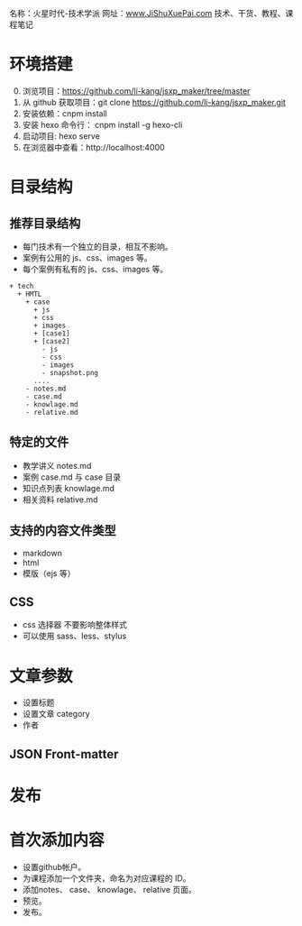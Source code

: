 名称：火星时代-技术学派
网址：www.JiShuXuePai.com
技术、干货、教程、课程笔记

# 环境搭建

0. 浏览项目：https://github.com/li-kang/jsxp_maker/tree/master
1. 从 github 获取项目：git clone https://github.com/li-kang/jsxp_maker.git
2. 安装依赖：cnpm install
3. 安装 hexo 命令行： cnpm install -g hexo-cli
4. 启动项目: hexo serve
5. 在浏览器中查看：http://localhost:4000

# 目录结构
## 推荐目录结构

* 每门技术有一个独立的目录，相互不影响。
* 案例有公用的 js、css、images 等。
* 每个案例有私有的 js、css、images 等。

```
+ tech
  + HMTL
    + case
      + js
      + css
      + images
      + [case1]
      + [case2]
        - js
        - css
        - images
        - snapshot.png
      ....
    - notes.md
    - case.md
    - knowlage.md
    - relative.md
```

## 特定的文件

* 教学讲义 notes.md
* 案例 case.md 与 case 目录
* 知识点列表 knowlage.md
* 相关资料 relative.md

## 支持的内容文件类型

* markdown
* html
* 模版（ejs 等）

## CSS

* css 选择器 不要影响整体样式
* 可以使用 sass、less、stylus

# 文章参数

* 设置标题
* 设置文章 category 
* 作者

## JSON Front-matter



# 发布


# 首次添加内容

* 设置github帐户。
* 为课程添加一个文件夹，命名为对应课程的 ID。
* 添加notes、 case、 knowlage、 relative 页面。
* 预览。
* 发布。